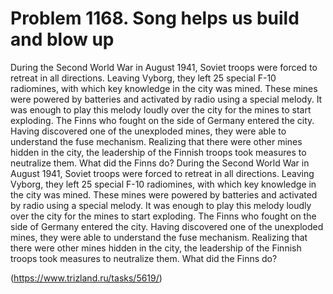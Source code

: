 # Problem 1168. Song helps us build and blow up 

During the Second World War in August 1941, Soviet troops were forced to retreat in all directions. Leaving Vyborg, they left 25 special F-10 radiomines, with which key knowledge in the city was mined. These mines were powered by batteries and activated by radio using a special melody. It was enough to play this melody loudly over the city for the mines to start exploding. The Finns who fought on the side of Germany entered the city. Having discovered one of the unexploded mines, they were able to understand the fuse mechanism. Realizing that there were other mines hidden in the city, the leadership of the Finnish troops took measures to neutralize them. What did the Finns do? During the Second World War in August 1941, Soviet troops were forced to retreat in all directions. Leaving Vyborg, they left 25 special F-10 radiomines, with which key knowledge in the city was mined. These mines were powered by batteries and activated by radio using a special melody. It was enough to play this melody loudly over the city for the mines to start exploding. The Finns who fought on the side of Germany entered the city. Having discovered one of the unexploded mines, they were able to understand the fuse mechanism. Realizing that there were other mines hidden in the city, the leadership of the Finnish troops took measures to neutralize them. What did the Finns do?

(https://www.trizland.ru/tasks/5619/)